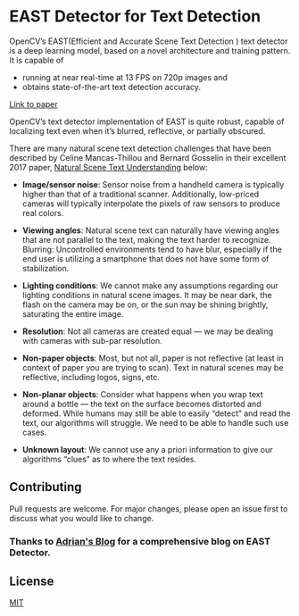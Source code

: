 # EAST Detector for Text Detection

OpenCV’s EAST(Efficient and Accurate Scene Text Detection ) text detector is a deep learning model, based on a novel architecture and training pattern. It is capable of 
- running at near real-time at 13 FPS on 720p images and 
- obtains state-of-the-art text detection accuracy.

[Link to paper](https://arxiv.org/pdf/1704.03155.pdf)

OpenCV’s text detector implementation of EAST is quite robust, capable of localizing text even when it’s blurred, reflective, or partially obscured.

There are many natural scene text detection challenges that have been described by Celine Mancas-Thillou and Bernard Gosselin in their excellent 2017 paper, [Natural Scene Text Understanding](https://www.tcts.fpms.ac.be/publications/regpapers/2007/VS_cmtbg2007.pdf) below:

- **Image/sensor noise**: Sensor noise from a handheld camera is typically higher than that of a traditional scanner. Additionally, low-priced cameras will typically interpolate the pixels of raw sensors to produce real colors.

- **Viewing angles**: Natural scene text can naturally have viewing angles that are not parallel to the text, making the text harder to recognize.
Blurring: Uncontrolled environments tend to have blur, especially if the end user is utilizing a smartphone that does not have some form of stabilization.

- **Lighting conditions**: We cannot make any assumptions regarding our lighting conditions in natural scene images. It may be near dark, the flash on the camera may be on, or the sun may be shining brightly, saturating the entire image.

- **Resolution**: Not all cameras are created equal — we may be dealing with cameras with sub-par resolution.

- **Non-paper objects**: Most, but not all, paper is not reflective (at least in context of paper you are trying to scan). Text in natural scenes may be reflective, including logos, signs, etc.

- **Non-planar objects**: Consider what happens when you wrap text around a bottle — the text on the surface becomes distorted and deformed. While humans may still be able to easily “detect” and read the text, our algorithms will struggle. We need to be able to handle such use cases.

- **Unknown layout**: We cannot use any a priori information to give our algorithms “clues” as to where the text resides.


## Contributing
Pull requests are welcome. For major changes, please open an issue first to discuss what you would like to change.

### Thanks to [Adrian's Blog](https://www.pyimagesearch.com/2018/08/20/opencv-text-detection-east-text-detector/) for a comprehensive blog on EAST Detector.

## License
[MIT](https://choosealicense.com/licenses/mit/)